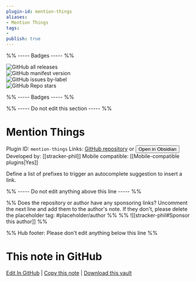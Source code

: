 ```yaml
---
plugin-id: mention-things
aliases:
- Mention Things
tags: 
- 
publish: true
---
```


%% ----- Badges ----- %%

![GitHub all releases](https://img.shields.io/github/downloads/stracker-phil/obsidian-mention-things/total?color=573E7A&logo=github&style=for-the-badge)   
![GitHub manifest version](https://img.shields.io/github/manifest-json/v/stracker-phil/obsidian-mention-things?color=573E7A&logo=github&style=for-the-badge)   
![GitHub issues by-label](https://img.shields.io/github/issues/stracker-phil/obsidian-mention-things/help%20wanted?color=573E7A&logo=github&style=for-the-badge)   
![GitHub Repo stars](https://img.shields.io/github/stars/stracker-phil/obsidian-mention-things?color=573E7A&logo=github&style=for-the-badge)

%% ----- Badges ----- %%

%% ----- Do not edit this section ----- %%

# Mention Things

Plugin ID: `mention-things`
Links: [GitHub repository](https://github.com/stracker-phil/obsidian-mention-things) or [<button id=HH>Open in Obsidian</button>](obsidian://show-plugin?id=mention-things)
Developed by: [[stracker-phil]]
Mobile compatible: [[Mobile-compatible plugins|Yes]]

Define a list of prefixes to trigger an autocomplete suggestion to insert a link.

%% ----- Do not edit anything above this line ----- %% 

%% Does the repository or author have any sponsoring links? Uncomment the next line and add them to the author's note. If they don't, please delete the placeholder tag: #placeholder/author %%
%% ![[stracker-phil#Sponsor this author]] %%

%% Hub footer: Please don't edit anything below this line %%

# This note in GitHub

<span class="git-footer">[Edit In GitHub](https://github.dev/obsidian-community/obsidian-hub/blob/main/02%20-%20Community%20Expansions/02.05%20All%20Community%20Expansions/Plugins/mention-things.md "git-hub-edit-note") | [Copy this note](https://raw.githubusercontent.com/obsidian-community/obsidian-hub/main/02%20-%20Community%20Expansions/02.05%20All%20Community%20Expansions/Plugins/mention-things.md "git-hub-copy-note") | [Download this vault](https://github.com/obsidian-community/obsidian-hub/archive/refs/heads/main.zip "git-hub-download-vault") </span>
